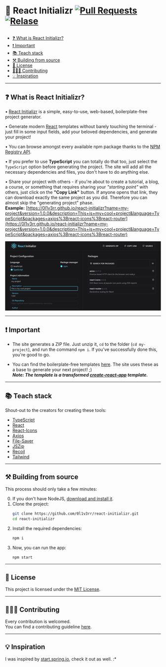 <h1> 

📂 React Initializr <a href="https://makeapullrequest.com"><img src="https://img.shields.io/badge/PRs-welcome-brightgreen.svg" alt="Pull Requests"></a> <a href="https://github.com/0l1v3rr/react-initializr/releases"><img src="https://img.shields.io/github/release/0l1v3rr/react-initializr.svg" alt="Relase"></a>

</h1>

- [❓ What is React Initializr?](#-what-is-react-initializr)
- [❗ Important](#-important)
- [📚 Teach stack](#-teach-stack)
- [⚒️ Building from source](#️-building-from-source)
- [📝 License](#-license)
- [🧑‍🤝‍🧑 Contributing](#-contributing)
- [💡 Inspiration](#-inspiration)

<hr>

## ❓ What is React Initializr?
• <a href="https://0l1v3rr.github.io/react-initializr/" target="_blank">React Initializr</a> is a simple, easy-to-use, web-based, boilerplate-free project generator.  

• Generate modern <a href="https://reactjs.org/" target="_blank">React</a> templates without barely touching the terminal - just fill in some input fields, add your beloved dependencies, and generate your project!  

• You can browse amongst every available npm package thanks to the <a href="https://github.com/npm/registry" target="_blank">NPM Registry API</a>.

• If you prefer to use **TypeScript** you can totally do that too, just select the `TypeScript` option before generating the project. The site will add all the necessary dependencies and files, you don't have to do anything else.  

• Share your project with others - if you're about to create a tutorial, a blog, a course, or something that requires sharing your *"starting point"* with others, just click on the **"Copy Link"** button. If anyone opens that link, they can download exactly the same project as you did. Therefore you can almost skip the "generating project" phase.  
**Example:** [https://0l1v3rr.github.io/react-initializr?name=my-project&version=1.0.0&description=This+is+my+cool+project&language=TypeScript&packages=axios%3Breact-icons%3Breact-router](https://0l1v3rr.github.io/react-initializr?name=my-project&version=1.0.0&description=This+is+my+cool+project&language=TypeScript&packages=axios%3Breact-icons%3Breact-router)

<img src="./images/screenshot_1.png" alt="Screenshot">

<hr>

## ❗ Important
* The site generates a ZIP file. Just unzip it, `cd` to the folder (`cd my-project`), and run the command `npm i`. If you've successfully done this, you're good to go.  

* You can find the boilerplate-free templates [here]([./templates](https://github.com/0l1v3rr/react-initializr/tree/master/templates)). The site uses these as a base to generate your next project! ;)  
***Note: The template is a transformed [create-react-app](https://create-react-app.dev/) template.***

<hr>

## 📚 Teach stack
Shout-out to the creators for creating these tools:
- [TypeScript](https://www.typescriptlang.org/)
- [React](https://reactjs.org/)
- [React-Icons](https://react-icons.github.io/react-icons/)
- [Axios](https://github.com/axios/axios)
- [File-Saver](https://github.com/eligrey/FileSaver.js/)
- [JSZip](https://stuk.github.io/jszip/)
- [Recoil](https://recoiljs.org/)
- [Tailwind](https://tailwindcss.com/)

<hr>

## ⚒️ Building from source
This process should only take a few minutes:  

0. If you don't have NodeJS, [download and install it](https://nodejs.org/en/).
1. Clone the project:
    ```sh
    git clone https://github.com/0l1v3rr/react-initializr.git
    cd react-initializr
    ```
2. Install the required dependencies:
    ```sh
    npm i
    ```
3. Now, you can run the app:
    ```sh
    npm start
    ```

<hr>

## 📝 License
This project is licensed under the [MIT License](LICENSE).

<hr>

## 🧑‍🤝‍🧑 Contributing
Every contribution is welcomed.  
You can find a contributing guideline [here](CONTRIBUTING.md).

<hr>

## 💡 Inspiration
I was inspired by [start.spring.io](https://start.spring.io/), check it out as well. :*